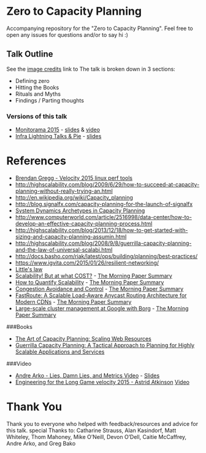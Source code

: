 # Zero to Capacity Planning

Accompanying repository for the "Zero to Capacity Planning". Feel free to open any issues for questions and/or to say hi :)

## Talk Outline
See the [image credits](credits.md) link to The talk is broken down in 3 sections:
* Defining zero
* Hitting the Books
* Rituals and Myths
* Findings / Parting thoughts

### Versions of this talk
* [Monitorama 2015](http://monitorama.com/#schedule) - [slides](https://speakerdeck.com/randommood/zero-to-capacity-planning) & [video](https://vimeo.com/131377938)
* [Infra Lightning Talks & Pie](https://stripe.com/events/lightning-talks-and-pie-dec2016) - [slides](https://speakerdeck.com/randommood/zero-to-capacity-planning-there-and-back-again)

# References
* [Brendan Gregg - Velocity 2015 linux perf tools](http://www.slideshare.net/brendangregg/velocity-2015-linux-perf-tools)
* http://highscalability.com/blog/2009/6/29/how-to-succeed-at-capacity-planning-without-really-trying-an.html
* http://en.wikipedia.org/wiki/Capacity_planning
* http://blog.signalfx.com/capacity-planning-for-the-launch-of-signalfx
* [System Dynamics Archetypes in Capacity Planning](http://www.sciencedirect.com/science/article/pii/S1877705814003749)
* http://www.computerworld.com/article/2516998/data-center/how-to-develop-an-effective-capacity-planning-process.html
* http://highscalability.com/blog/2013/12/18/how-to-get-started-with-sizing-and-capacity-planning-assumin.html
* http://highscalability.com/blog/2008/9/8/guerrilla-capacity-planning-and-the-law-of-universal-scalabi.html
* http://docs.basho.com/riak/latest/ops/building/planning/best-practices/
* https://www.igvita.com/2015/01/26/resilient-networking/
* [Little's law](https://en.wikipedia.org/wiki/Little's_law)
* [Scalability! But at what COST?](http://www.frankmcsherry.org/assets/COST.pdf) - [The Morning Paper Summary](http://blog.acolyer.org/2015/06/05/scalability-but-at-what-cost/)
* [How to Quantify Scalability](http://www.perfdynamics.com/Manifesto/USLscalability.html) - [The Morning Paper Summary](http://blog.acolyer.org/2015/04/29/applying-the-universal-scalability-law-to-organisations/)
* [Congestion Avoidance and Control](http://ee.lbl.gov/papers/congavoid.pdf) - [The Morning Paper Summary](http://blog.acolyer.org/2015/05/21/congestion-avoidance-and-control/)
* [FastRoute: A Scalable Load-Aware Anycast Routing Architecture for Modern CDNs](https://www.usenix.org/system/files/conference/nsdi15/nsdi15-paper-flavel.pdf) - [The Morning Paper Summary](http://blog.acolyer.org/2015/05/15/fastroute-a-scalable-load-aware-anycast-routing-architecture-for-modern-cdns/)
* [Large-scale cluster management at Google with Borg](http://dl.acm.org/citation.cfm?id=2741964&CFID=508148332&CFTOKEN=13849805) - [The Morning Paper Summary](http://blog.acolyer.org/2015/05/07/large-scale-cluster-management-at-google-with-borg/)


###Books
* [The Art of Capacity Planning: Scaling Web Resources](http://www.amazon.com/The-Art-Capacity-Planning-Resources/dp/0596518579)
* [Guerrilla Capacity Planning: A Tactical Approach to Planning for Highly Scalable Applications and Services](http://www.amazon.com/Guerrilla-Capacity-Planning-Tactical-Applications/dp/3540261389)

###Video
* [Andre Arko - Lies, Damn Lies, and Metrics Video](https://distill.engineyard.com/videos#andre) - [Slides](https://speakerdeck.com/indirect/lies-damn-lies-and-metrics-distill-2014)
* [Engineering for the Long Game velocity 2015 - Astrid Atkinson](http://velocityconf.com/devops-web-performance-2015/public/schedule/detail/42630) [Video](https://www.youtube.com/watch?v=p0jGmgIrf_M&list=PL055Epbe6d5Y86GSg3nhUH3o_v62FGpCI&index=5)


# Thank You
Thank you to everyone who helped with feedback/resources and advice for this talk. special Thanks to: Catharine Strauss, Alan Kasindorf, Matt Whiteley, Thom Mahoney, Mike O’Neill, Devon O’Dell, Caitie McCaffrey, Andre Arko, and Greg Bako
